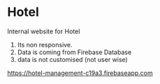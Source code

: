 # Hotel
Internal website for Hotel
1. Its non responsive.
2. Data is coming from Firebase Database
3. data is not customised (not user wise)

 https://hotel-management-c19a3.firebaseapp.com
